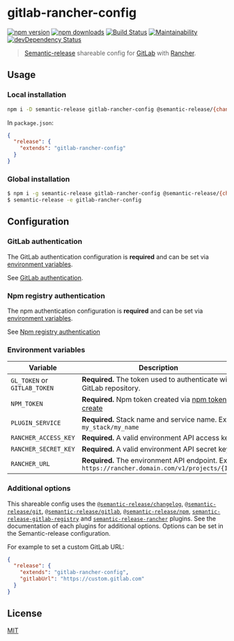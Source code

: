 # gitlab-rancher-config

[![npm version](https://img.shields.io/npm/v/gitlab-rancher-config.svg)](https://www.npmjs.com/package/gitlab-rancher-config)
[![npm downloads](https://img.shields.io/npm/dm/gitlab-rancher-config.svg)](https://www.npmjs.com/package/gitlab-rancher-config)
[![Build Status](https://img.shields.io/travis/lgaticaq/gitlab-rancher-config.svg)](https://travis-ci.org/lgaticaq/gitlab-rancher-config)
[![Maintainability](https://api.codeclimate.com/v1/badges/2b2efe8150982916af4d/maintainability)](https://codeclimate.com/github/lgaticaq/gitlab-rancher-config/maintainability)
[![devDependency Status](https://img.shields.io/david/dev/lgaticaq/gitlab-rancher-config.svg)](https://david-dm.org/lgaticaq/gitlab-rancher-config#info=devDependencies)

> [Semantic-release](https://github.com/semantic-release/semantic-release) shareable config for [GitLab](https://gitlab.com) with [Rancher](https://rancher.com/docs/rancher/v1.6/en/).

## Usage

### Local installation

```bash
npm i -D semantic-release gitlab-rancher-config @semantic-release/{changelog,git,gitlab,npm} semantic-release-gitlab-registry semantic-release-rancher
```

In `package.json`:

```json
{
  "release": {
    "extends": "gitlab-rancher-config"  
  }
}
```

### Global installation

```bash
$ npm i -g semantic-release gitlab-rancher-config @semantic-release/{changelog,git,gitlab,npm} semantic-release-gitlab-registry semantic-release-rancher
$ semantic-release -e gitlab-rancher-config
```

## Configuration

### GitLab authentication

The GitLab authentication configuration is **required** and can be set via [environment variables](#environment-variables).

See [GitLab authentication](https://github.com/semantic-release/gitlab#gitlab-authentication).

### Npm registry authentication

The npm authentication configuration is **required** and can be set via [environment variables](#environment-variables).

See [Npm registry authentication](https://github.com/semantic-release/npm#npm-registry-authentication)

### Environment variables

| Variable                     | Description                                                                                   |
|------------------------------|----------------------------------------------------------------------                         |
| `GL_TOKEN` or `GITLAB_TOKEN` | **Required.** The token used to authenticate with GitLab repository.                          |
| `NPM_TOKEN`                  | **Required.** Npm token created via [npm token create](https://docs.npmjs.com/getting-started/working_with_tokens#how-to-create-new-tokens) |
| `PLUGIN_SERVICE`             | **Required.** Stack name and service name. Ex: `my_stack/my_name`                             |
| `RANCHER_ACCESS_KEY`         | **Required.** A valid environment API access key                                              |
| `RANCHER_SECRET_KEY`         | **Required.** A valid environment API secret key                                              |
| `RANCHER_URL`                | **Required.** The environment API endpoint. Ex: `https://rancher.domain.com/v1/projects/{ID}` |

### Additional options

This shareable config uses the [`@semantic-release/changelog`](https://github.com/semantic-release/changelog), [`@semantic-release/git`](https://github.com/semantic-release/git), [`@semantic-release/gitlab`](https://github.com/semantic-release/gitlab), [`@semantic-release/npm`](https://github.com/semantic-release/npm), [`semantic-release-gitlab-registry`](https://github.com/lgaticaq/semantic-release-gitlab-registry) and [`semantic-release-rancher`](https://github.com/lgaticaq/semantic-release-rancher) plugins. See the documentation of each plugins for additional options.
Options can be set in the Semantic-release configuration.

For example to set a custom GitLab URL:

```json
{
  "release": {
    "extends": "gitlab-rancher-config",
    "gitlabUrl": "https://custom.gitlab.com"
  }
}
```

## License

[MIT](https://tldrlegal.com/license/mit-license)
